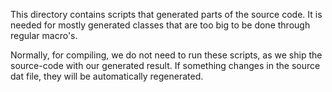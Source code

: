 This directory contains scripts that generated parts of the source code. It is needed for mostly
generated classes that are too big to be done through regular macro's.

Normally, for compiling, we do not need to run these scripts, as we ship the source-code with
our generated result. If something changes in the source dat file, they will be automatically
regenerated.
